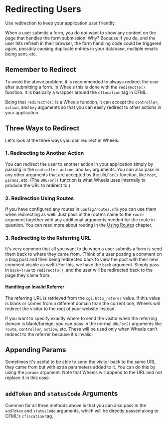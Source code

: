 # Redirecting Users

<p class="intro">Use redirection to keep your application user friendly.</p>

When a user submits a form, you do *not* want to show any content on the page that handles the form submission! Why? Because if you do, and the user hits refresh in their browser, the form handling code could be triggered again, possibly causing duplicate entries in your database, multiple emails being sent, etc.

## Remember to Redirect

To avoid the above problem, it is recommended to always redirect the user after submitting a form. In Wheels this is done with the `redirectTo()` function. It is basically a wrapper around the `cflocation` tag in CFML.

Being that `redirectTo()` is a Wheels function, it can accept the `controller`, `action`, and `key` arguments so that you can easily redirect to other actions in your application.

## Three Ways to Redirect

Let's look at the three ways you can redirect in Wheels.

### 1. Redirecting to Another Action

You can redirect the user to another action in your application simply by passing in the `controller`, `action`, and `key` arguments. You can also pass in any other arguments that are accepted by the `URLFor()` function, like `host`, `params`, etc. (The `URLFor()` function is what Wheels uses internally to produce the URL to redirect to.)

### 2. Redirection Using Routes

If you have configured any routes in `config/routes.cfm` you can use them when redirecting as well. Just pass in the route's name to the `route` argument together with any additional arguments needed for the route in question. You can read more about routing in the [Using Routes][1] chapter.

### 3. Redirecting to the Referring URL

It's very common that all you want to do when a user submits a form is send them back to where they came from. (Think of a user posting a comment on a blog post and then being redirected back to view the post with their new comment visible as well.) For this, we have the `back` argument. Simply pass in `back=true` to `redirectTo()`, and the user will be redirected back to the page they came from.

#### Handling an Invalid Referrer

The referring URL is retrieved from the `cgi.http_referer` value. If this value is blank or comes from a different domain than the current one, Wheels will redirect the visitor to the root of your website instead.

If you want to specify exactly where to send the visitor when the referring domain is blank/foreign, you can pass in the normal `URLFor()` arguments like `route`, `controller`, `action`, etc. These will be used only when Wheels can't redirect to the referrer because it's invalid.

## Appending Params

Sometimes it's useful to be able to send the visitor back to the same URL they came from but with extra parameters added to it. You can do this by using the `params` argument. Note that Wheels will append to the URL and not replace it in this case.

## `addToken` and `statusCode` Arguments

Common for all three methods above is that you can also pass in the `addToken` and `statusCode` arguments, which will be directly passed along to CFML's `cflocation` tag.

[1]: Using%20Routes.md